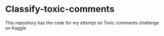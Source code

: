 # Classify-toxic-comments
This repository has the code for my attempt on Toxic comments challenge on Kaggle
